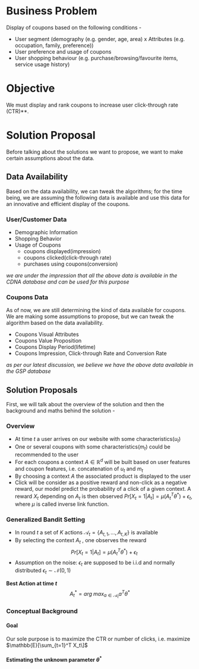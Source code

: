 # Business Problem
Display of coupons based on the following conditions - 
- User segment (demography (e.g. gender, age, area) x Attributes (e.g. occupation, family, preference))
- User preference and usage of coupons
- User shopping behaviour (e.g. purchase/browsing/favourite items, service usage history)

# Objective
We must display and rank coupons to increase user click-through rate (CTR)**. 

# Solution Proposal
Before talking about the solutions we want to propose, we want to make certain assumptions about the data. 

## Data Availability
Based on the data availability, we can tweak the algorithms; for the time being, we are assuming the following data is available and use this data for an innovative and efficient display of the coupons.

### User/Customer Data
- Demographic Information
- Shopping Behavior 
- Usage of Coupons
	- coupons displayed(impression)
	- coupons clicked(click-through rate)
	- purchases using coupons(conversion)

_we are under the impression that all the above data is available in the CDNA database and can be used for this purpose_

### Coupons Data
As of now, we are still determining the kind of data available for coupons. We are making some assumptions to propose, but we can tweak the algorithm based on the data availability.
- Coupons Visual Attributes
- Coupons Value Proposition
- Coupons Display Period(lifetime)
- Coupons Impression, Click-through Rate and Conversion Rate

_as per our latest discussion, we believe we have the above data available in the GSP database_


## Solution Proposals
First, we will talk about the overview of the solution and then the background and maths behind the solution - 

### Overview
- At time $t$ a user arrives on our website with some characteristics($u_t$)
- One or several coupons with some characteristics($m_t$) could be recommended to the user
- For each coupons a context $A \in \mathbb{R}^d$ will be built based on user features and coupon features, i.e. concatenation of $u_t$ and $m_t$
- By choosing a context $A$ the associated product is displayed to the user
- Click will be consider as a positive reward and non-click as a negative reward, our model predict the probability of a click of a given context. A reward $X_t$ depending on $A_t$ is then observed $Pr[X_t = 1 | A_t] = \mu(A_t^T \theta^*) + \epsilon_t$, where $\mu$ is called inverse link function.

### Generalized Bandit Setting
- In round $t$ a set of $K$ actions $\mathcal{A}_t = \{A_{t,1}, ..., A_{t,K}\}$  is available 
- By selecting the context $A_t$ , one observes the reward 
 $$Pr[X_t = 1 | A_t] = \mu(A_t^T \theta^*) + \epsilon_t$$ 
- Assumption on the noise: $\epsilon_t$ are supposed to be i.i.d and normally distributed $\epsilon_t ∼ \mathcal{N} (0, 1)$ 

**Best Action at time $t$**
$$ A_t^* = arg \; max_{a \in \mathcal{A}_t} a^T \theta^*$$

### Conceptual Background
#### Goal
Our sole purpose is to maximize the CTR or number of clicks, i.e. maximize $\mathbb{E}[\sum_{t=1}^T X_t\]$

#### Estimating the unknown parameter $\theta^*$

